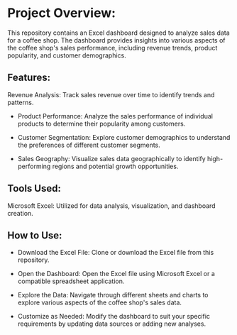 


# Project Overview:
This repository contains an Excel dashboard designed to analyze sales data for a coffee shop. The dashboard provides insights into various aspects of the coffee shop's sales performance, including revenue trends, product popularity, and customer demographics.



## Features:
Revenue Analysis: Track sales revenue over time to identify trends and patterns.

- Product Performance: Analyze the sales performance of individual products to determine their popularity among customers.

- Customer Segmentation: Explore customer demographics to understand the preferences of different customer segments.

- Sales Geography: Visualize sales data geographically to identify high-performing regions and potential growth opportunities.

## Tools Used:
Microsoft Excel: Utilized for data analysis, visualization, and dashboard creation.

## How to Use:
- Download the Excel File: Clone or download the Excel file from this repository.

- Open the Dashboard: Open the Excel file using Microsoft Excel or a compatible spreadsheet application.

- Explore the Data: Navigate through different sheets and charts to explore various aspects of the coffee shop's sales data.

- Customize as Needed: Modify the dashboard to suit your specific requirements by updating data sources or adding new analyses.


